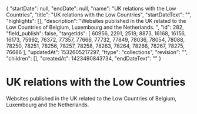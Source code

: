 {
  "startDate": null, 
  "endDate": null, 
  "name": "UK relations with the Low Countries", 
  "title": "UK relations with the Low Countries", 
  "startDateText": "", 
  "highlights": [], 
  "description": "Websites published in the UK related to the Low Countries of Belgium, Luxembourg and the Netherlands. ", 
  "id": 282, 
  "field_publish": false, 
  "targetIds": [
    60956, 
    2291, 
    2519, 
    8873, 
    16168, 
    16156, 
    16173, 
    75992, 
    76372, 
    77357, 
    77666, 
    77732, 
    77849, 
    78036, 
    78054, 
    78088, 
    78250, 
    78251, 
    78256, 
    78257, 
    78258, 
    78263, 
    78264, 
    78266, 
    78267, 
    78275, 
    76686
  ], 
  "updatedAt": 1532605217297, 
  "ttype": "collections", 
  "revision": "", 
  "children": [], 
  "createdAt": 1423490843734, 
  "endDateText": ""
}

# UK relations with the Low Countries

Websites published in the UK related to the Low Countries of Belgium, Luxembourg and the Netherlands. 